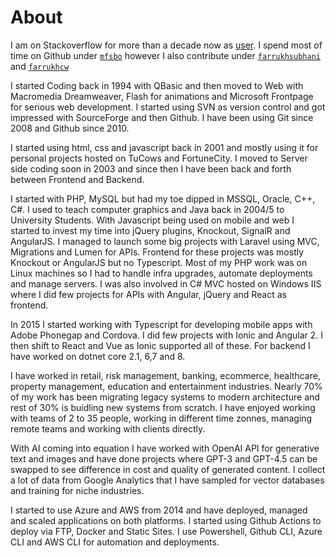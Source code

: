 # About

I am on Stackoverflow for more than a decade now as [user](https://stackoverflow.com/users/923695/farrukh-subhani). I spend most of time on Github under [`mfsbo`](https://github.com/mfsbo/) however I also contribute under [`farrukhsubhani`](https://github.com/farrukhsubhani) and [`farrukhcw`](https://github.com/farrukhcw)

I started Coding back in 1994 with QBasic and then moved to Web with Macromedia Dreamweaver, Flash for animations and Microsoft Frontpage for serious web development. I started using SVN as version control and got impressed with SourceForge and then Github. I have been using Git since 2008 and Github since 2010.

I started using html, css and javascript back in 2001 and mostly using it for personal projects hosted on TuCows and FortuneCity. I moved to Server side coding soon in 2003 and since then I have been back and forth between Frontend and Backend.

I started with PHP, MySQL but had my toe dipped in MSSQL, Oracle, C++, C#. I used to teach computer graphics and Java back in 2004/5 to University Students. With Javascript being used on mobile and web I started to invest my time into jQuery plugins, Knockout, SignalR and AngularJS. I managed to launch some big projects with Laravel using MVC, Migrations and Lumen for APIs. Frontend for these projects was mostly Knockout or AngularJS but no Typescript. Most of my PHP work was on Linux machines so I had to handle infra upgrades, automate deployments and manage servers. I was also involved in C# MVC hosted on Windows IIS where I did few projects for APIs with Angular, jQuery and React as frontend.

In 2015 I started working with Typescript for developing mobile apps with Adobe Phonegap and Cordova. I did few projects with Ionic and Angular 2. I then shift to React and Vue as Ionic supported all of these. For backend I have worked on dotnet core 2.1, 6,7 and 8.

I have worked in retail, risk management, banking, ecommerce, healthcare, property management, education and entertainment industries. Nearly 70% of my work has been migrating legacy systems to modern architecture and rest of 30% is buidling new systems from scratch. I have enjoyed working with teams of 2 to 35 people, working in different time zonnes, managing remote teams and working with clients directly.

With AI coming into equation I have worked with OpenAI API for generative text and images and have done projects where GPT-3 and GPT-4.5 can be swapped to see difference in cost and quality of generated content. I collect a lot of data from Google Analytics that I have sampled for vector databases and training for niche industries.

I started to use Azure and AWS from 2014 and have deployed, managed and scaled applications on both platforms. I started using Github Actions to deploy via FTP, Docker and Static Sites. I use Powershell, Github CLI, Azure CLI and AWS CLI for automation and deployments.